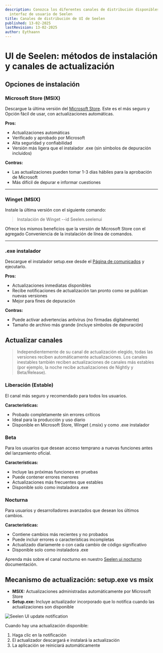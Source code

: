 ```yaml
---
description: Conozca los diferentes canales de distribución disponibles para la
  interfaz de usuario de Seelen
title: Canales de distribución de UI de Seelen
published: 13-02-2025
lastRevision: 13-02-2025
author: Eythaann
---
```


# UI de Seelen: métodos de instalación y canales de actualización

## Opciones de instalación

### Microsoft Store (MSIX)

Descargue la última versión del
[Microsoft Store](https://www.microsoft.com/store). Este es el más seguro y
Opción fácil de usar, con actualizaciones automáticas.

**Pros:**

- Actualizaciones automáticas
- Verificado y aprobado por Microsoft
- Alta seguridad y confiabilidad
- Versión más ligera que el instalador .exe (sin símbolos de depuración
  incluidos)

**Contras:**

- Las actualizaciones pueden tomar 1-3 días hábiles para la aprobación de
  Microsoft
- Más difícil de depurar e informar cuestiones

---

### Winget (MSIX)

Instale la última versión con el siguiente comando:

> Instalación de Winget --id Seelen.seelenui

Ofrece los mismos beneficios que la versión de Microsoft Store con el agregado
Conveniencia de la instalación de línea de comandos.

---

### .exe instalador

Descargue el instalador setup.exe desde el
[Página de comunicados](https://github.com/eythaann/Seelen-UI/releases) y
ejecutarlo.

**Pros:**

- Actualizaciones inmediatas disponibles
- Recibe notificaciones de actualización tan pronto como se publican nuevas
  versiones
- Mejor para fines de depuración

**Contras:**

- Puede activar advertencias antivirus (no firmadas digitalmente)
- Tamaño de archivo más grande (incluye símbolos de depuración)

## Actualizar canales

> Independientemente de su canal de actualización elegido, todas las versiones
> reciben automáticamente actualizaciones. Los canales inestables también
> reciben actualizaciones de canales más estables (por ejemplo, la noche recibe
> actualizaciones de Nightly y Beta/Release).

### Liberación (Estable)

El canal más seguro y recomendado para todos los usuarios.

**Características:**

- Probado completamente sin errores críticos
- Ideal para la producción y uso diario
- Disponible en Microsoft Store, Winget (.msix) y como .exe instalador

### Beta

Para los usuarios que desean acceso temprano a nuevas funciones antes del
lanzamiento oficial.

**Características:**

- Incluye las próximas funciones en pruebas
- Puede contener errores menores
- Actualizaciones más frecuentes que estables
- Disponible solo como instaladora .exe

### Nocturna

Para usuarios y desarrolladores avanzados que desean los últimos cambios.

**Características:**

- Contiene cambios más recientes y no probados
- Puede incluir errores o características incompletas
- Actualizado diariamente o con cada cambio de código significativo
- Disponible solo como instaladora .exe

Aprenda más sobre el canal nocturno en nuestro
[Seelen ui nocturno](https://seelen.io/blog/nightly) documentación.

## Mecanismo de actualización: setup.exe vs msix

- **MSIX:** Actualizaciones administradas automáticamente por Microsoft Store
- **Setup.exe:** Incluye actualizador incorporado que lo notifica cuando las
  actualizaciones son disponible

![Seelen UI update notification](https://github.com/Seelen-Inc/slu-blog/blob/master/blog/seelen-ui-distribution-channels/image.png?raw=true)

Cuando hay una actualización disponible:

1. Haga clic en la notificación
2. El actualizador descargará e instalará la actualización
3. La aplicación se reiniciará automáticamente
